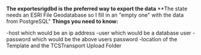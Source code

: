 **The exportesrigdbd is the preferred way to export the data** 
**The state needs an ESRI File Geodatabase so I fill in an "empty one" with the data from PostgreSQL" 
**Things you need to know:** 

-host which would be an ip address 
-user which would be a database user 
-password which would be the above users password 
-location of the Template and the TCSTransport Upload Folder

